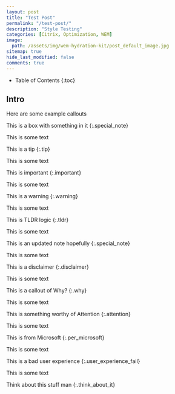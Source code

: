 ```yaml
---
layout: post
title: "Test Post"
permalink: "/test-post/"
description: "Style Testing"
categories: [Citrix, Optimization, WEM]
image:
  path: /assets/img/wem-hydration-kit/post_default_image.jpg
sitemap: true
hide_last_modified: false
comments: true
---
```


<!--excerpt-->

-  Table of Contents
{:toc}

## Intro

Here are some example callouts 

This is a box with something in it
{:.special_note}

This is some text

This is a tip
{:.tip}

This is some text

This is important
{:.important}

This is some text

This is a warning
{:.warning}

This is some text

This is TLDR logic
{:.tldr}

This is some text

This is an updated note hopefully
{:.special_note}

This is some text

This is a disclaimer
{:.disclaimer}

This is some text

This is a callout of Why?
{:.why}

This is some text

This is something worthy of Attention
{:.attention}

This is some text

This is from Microsoft
{:.per_microsoft}

This is some text

This is a bad user experience
{:.user_experience_fail}

This is some text

Think about this stuff man
{:.think_about_it}

